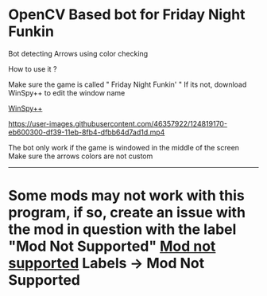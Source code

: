



OpenCV Based bot for Friday Night Funkin
=====================
Bot detecting Arrows using color checking


How to use it ?

Make sure the game is called " Friday Night Funkin' "
If its not, download WinSpy++ to edit the window name 

[WinSpy++](http://www.catch22.net/assets/files/software/WinSpy17.zip)


https://user-images.githubusercontent.com/46357922/124819170-eb600300-df39-11eb-8fb4-dfbb64d7ad1d.mp4



The bot only work if the game is windowed in the middle of the screen
Make sure the arrows colors are not custom
_________________
Some mods may not work with this program, if so, create an issue with the mod in question with the label "Mod Not Supported"
[Mod not supported](https://github.com/Edouard127/Fnf_bot/issues/new)
Labels -> Mod Not Supported
=======================










